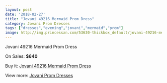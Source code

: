 ```yaml
---
layout: post
date: '2018-02-27'
title: "Jovani 49216 Mermaid Prom Dress"
category: Jovani Prom Dresses
tags: ["dresses","evening","jovani","mermaid","prom"]
image: http://img.princessan.com/53630-thickbox_default/jovani-49216-mermaid-prom-dress.jpg
---
```

Jovani 49216 Mermaid Prom Dress

On Sales: **$640**
<a href="https://www.princessan.com/en/jovani-prom-dresses/24136-jovani-49216-mermaid-prom-dress.html"><amp-img layout="responsive" width="600" height="600" src="//img.princessan.com/53630-thickbox_default/jovani-49216-mermaid-prom-dress.jpg" alt="Jovani 49216 Mermaid Prom Dress 0" /></a>
<a href="https://www.princessan.com/en/jovani-prom-dresses/24136-jovani-49216-mermaid-prom-dress.html"><amp-img layout="responsive" width="600" height="600" src="//img.princessan.com/53631-thickbox_default/jovani-49216-mermaid-prom-dress.jpg" alt="Jovani 49216 Mermaid Prom Dress 1" /></a>

Buy it: [Jovani 49216 Mermaid Prom Dress](https://www.princessan.com/en/jovani-prom-dresses/24136-jovani-49216-mermaid-prom-dress.html "Jovani 49216 Mermaid Prom Dress")

View more: [Jovani Prom Dresses](https://www.princessan.com/en/207-jovani-prom-dresses "Jovani Prom Dresses")